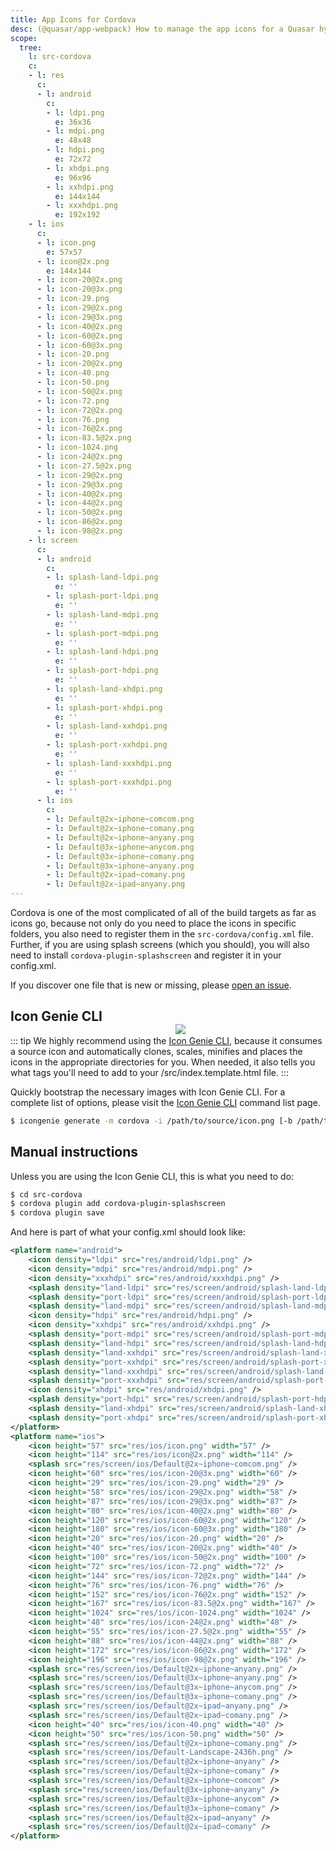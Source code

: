 ```yaml
---
title: App Icons for Cordova
desc: (@quasar/app-webpack) How to manage the app icons for a Quasar hybrid mobile app with Cordova.
scope:
  tree:
    l: src-cordova
    c:
    - l: res
      c:
      - l: android
        c:
        - l: ldpi.png
          e: 36x36
        - l: mdpi.png
          e: 48x48
        - l: hdpi.png
          e: 72x72
        - l: xhdpi.png
          e: 96x96
        - l: xxhdpi.png
          e: 144x144
        - l: xxxhdpi.png
          e: 192x192
    - l: ios
      c:
      - l: icon.png
        e: 57x57
      - l: icon@2x.png
        e: 144x144
      - l: icon-20@2x.png
      - l: icon-20@3x.png
      - l: icon-29.png
      - l: icon-29@2x.png
      - l: icon-29@3x.png
      - l: icon-40@2x.png
      - l: icon-60@2x.png
      - l: icon-60@3x.png
      - l: icon-20.png
      - l: icon-20@2x.png
      - l: icon-40.png
      - l: icon-50.png
      - l: icon-50@2x.png
      - l: icon-72.png
      - l: icon-72@2x.png
      - l: icon-76.png
      - l: icon-76@2x.png
      - l: icon-83.5@2x.png
      - l: icon-1024.png
      - l: icon-24@2x.png
      - l: icon-27.5@2x.png
      - l: icon-29@2x.png
      - l: icon-29@3x.png
      - l: icon-40@2x.png
      - l: icon-44@2x.png
      - l: icon-50@2x.png
      - l: icon-86@2x.png
      - l: icon-98@2x.png
    - l: screen
      c:
      - l: android
        c:
        - l: splash-land-ldpi.png
          e: ''
        - l: splash-port-ldpi.png
          e: ''
        - l: splash-land-mdpi.png
          e: ''
        - l: splash-port-mdpi.png
          e: ''
        - l: splash-land-hdpi.png
          e: ''
        - l: splash-port-hdpi.png
          e: ''
        - l: splash-land-xhdpi.png
          e: ''
        - l: splash-port-xhdpi.png
          e: ''
        - l: splash-land-xxhdpi.png
          e: ''
        - l: splash-port-xxhdpi.png
          e: ''
        - l: splash-land-xxxhdpi.png
          e: ''
        - l: splash-port-xxxhdpi.png
          e: ''
      - l: ios
        c:
        - l: Default@2x~iphone~comcom.png
        - l: Default@2x~iphone~comany.png
        - l: Default@2x~iphone~anyany.png
        - l: Default@3x~iphone~anycom.png
        - l: Default@3x~iphone~comany.png
        - l: Default@3x~iphone~anyany.png
        - l: Default@2x~ipad~comany.png
        - l: Default@2x~ipad~anyany.png
---
```


Cordova is one of the most complicated of all of the build targets as far as icons go, because not only do you need to place the icons in specific folders, you also need to register them in the `src-cordova/config.xml` file. Further, if you are using splash screens (which you should), you will also need to install `cordova-plugin-splashscreen` and register it in your config.xml.

If you discover one file that is new or missing, please [open an issue](https://github.com/quasarframework/quasar/issues).

<img src="https://cdn.quasar.dev/img/iconfactory.png" style="float:right;max-width:15%;min-width:240px;padding-top:40px" />

## Icon Genie CLI

::: tip
We highly recommend using the [Icon Genie CLI](/icongenie/introduction), because it consumes a source icon and automatically clones, scales, minifies and places the icons in the appropriate directories for you. When needed, it also tells you what tags you'll need to add to your /src/index.template.html file.
:::

Quickly bootstrap the necessary images with Icon Genie CLI. For a complete list of options, please visit the [Icon Genie CLI](/icongenie/command-list) command list page.

```bash
$ icongenie generate -m cordova -i /path/to/source/icon.png [-b /path/to/background.png]
```

## Manual instructions

Unless you are using the Icon Genie CLI, this is what you need to do:

```bash
$ cd src-cordova
$ cordova plugin add cordova-plugin-splashscreen
$ cordova plugin save
```

<DocTree :def="scope.tree" />

And here is part of what your config.xml should look like:

```xml
<platform name="android">
    <icon density="ldpi" src="res/android/ldpi.png" />
    <icon density="mdpi" src="res/android/mdpi.png" />
    <icon density="xxxhdpi" src="res/android/xxxhdpi.png" />
    <splash density="land-ldpi" src="res/screen/android/splash-land-ldpi.png" />
    <splash density="port-ldpi" src="res/screen/android/splash-port-ldpi.png" />
    <splash density="land-mdpi" src="res/screen/android/splash-land-mdpi.png" />
    <icon density="hdpi" src="res/android/hdpi.png" />
    <icon density="xxhdpi" src="res/android/xxhdpi.png" />
    <splash density="port-mdpi" src="res/screen/android/splash-port-mdpi.png" />
    <splash density="land-hdpi" src="res/screen/android/splash-land-hdpi.png" />
    <splash density="land-xxhdpi" src="res/screen/android/splash-land-xxhdpi.png" />
    <splash density="port-xxhdpi" src="res/screen/android/splash-port-xxhdpi.png" />
    <splash density="land-xxxhdpi" src="res/screen/android/splash-land-xxxhdpi.png" />
    <splash density="port-xxxhdpi" src="res/screen/android/splash-port-xxxhdpi.png" />
    <icon density="xhdpi" src="res/android/xhdpi.png" />
    <splash density="port-hdpi" src="res/screen/android/splash-port-hdpi.png" />
    <splash density="land-xhdpi" src="res/screen/android/splash-land-xhdpi.png" />
    <splash density="port-xhdpi" src="res/screen/android/splash-port-xhdpi.png" />
</platform>
<platform name="ios">
    <icon height="57" src="res/ios/icon.png" width="57" />
    <icon height="114" src="res/ios/icon@2x.png" width="114" />
    <splash src="res/screen/ios/Default@2x~iphone~comcom.png" />
    <icon height="60" src="res/ios/icon-20@3x.png" width="60" />
    <icon height="29" src="res/ios/icon-29.png" width="29" />
    <icon height="58" src="res/ios/icon-29@2x.png" width="58" />
    <icon height="87" src="res/ios/icon-29@3x.png" width="87" />
    <icon height="80" src="res/ios/icon-40@2x.png" width="80" />
    <icon height="120" src="res/ios/icon-60@2x.png" width="120" />
    <icon height="180" src="res/ios/icon-60@3x.png" width="180" />
    <icon height="20" src="res/ios/icon-20.png" width="20" />
    <icon height="40" src="res/ios/icon-20@2x.png" width="40" />
    <icon height="100" src="res/ios/icon-50@2x.png" width="100" />
    <icon height="72" src="res/ios/icon-72.png" width="72" />
    <icon height="144" src="res/ios/icon-72@2x.png" width="144" />
    <icon height="76" src="res/ios/icon-76.png" width="76" />
    <icon height="152" src="res/ios/icon-76@2x.png" width="152" />
    <icon height="167" src="res/ios/icon-83.5@2x.png" width="167" />
    <icon height="1024" src="res/ios/icon-1024.png" width="1024" />
    <icon height="48" src="res/ios/icon-24@2x.png" width="48" />
    <icon height="55" src="res/ios/icon-27.5@2x.png" width="55" />
    <icon height="88" src="res/ios/icon-44@2x.png" width="88" />
    <icon height="172" src="res/ios/icon-86@2x.png" width="172" />
    <icon height="196" src="res/ios/icon-98@2x.png" width="196" />
    <splash src="res/screen/ios/Default@2x~iphone~anyany.png" />
    <splash src="res/screen/ios/Default@3x~iphone~anyany.png" />
    <splash src="res/screen/ios/Default@3x~iphone~anycom.png" />
    <splash src="res/screen/ios/Default@3x~iphone~comany.png" />
    <splash src="res/screen/ios/Default@2x~ipad~anyany.png" />
    <splash src="res/screen/ios/Default@2x~ipad~comany.png" />
    <icon height="40" src="res/ios/icon-40.png" width="40" />
    <icon height="50" src="res/ios/icon-50.png" width="50" />
    <splash src="res/screen/ios/Default@2x~iphone~comany.png" />
    <splash src="res/screen/ios/Default-Landscape-2436h.png" />
    <splash src="res/screen/ios/Default@2x~iphone~anyany" />
    <splash src="res/screen/ios/Default@2x~iphone~comany" />
    <splash src="res/screen/ios/Default@2x~iphone~comcom" />
    <splash src="res/screen/ios/Default@3x~iphone~anyany" />
    <splash src="res/screen/ios/Default@3x~iphone~anycom" />
    <splash src="res/screen/ios/Default@3x~iphone~comany" />
    <splash src="res/screen/ios/Default@2x~ipad~anyany" />
    <splash src="res/screen/ios/Default@2x~ipad~comany" />
</platform>
```
